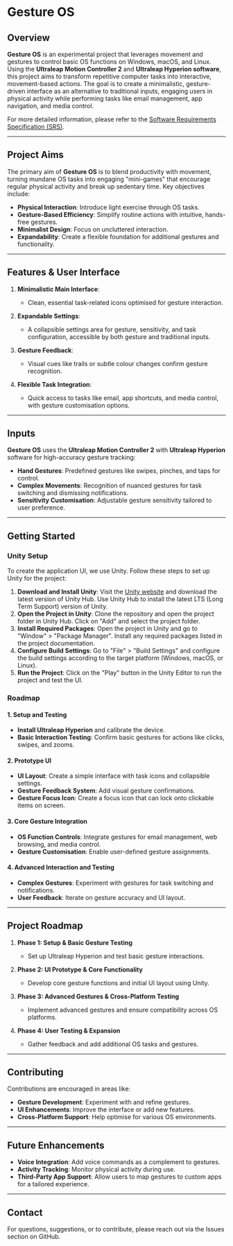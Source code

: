 # Gesture OS

## Overview

**Gesture OS** is an experimental project that leverages movement and gestures to control basic OS functions on Windows, macOS, and Linux. Using the **Ultraleap Motion Controller 2** and **Ultraleap Hyperion software**, this project aims to transform repetitive computer tasks into interactive, movement-based actions. The goal is to create a minimalistic, gesture-driven interface as an alternative to traditional inputs, engaging users in physical activity while performing tasks like email management, app navigation, and media control.

For more detailed information, please refer to the [Software Requirements Specification (SRS)](SRS.md).

---

## Project Aims

The primary aim of **Gesture OS** is to blend productivity with movement, turning mundane OS tasks into engaging "mini-games" that encourage regular physical activity and break up sedentary time. Key objectives include:

- **Physical Interaction**: Introduce light exercise through OS tasks.
- **Gesture-Based Efficiency**: Simplify routine actions with intuitive, hands-free gestures.
- **Minimalist Design**: Focus on uncluttered interaction.
- **Expandability**: Create a flexible foundation for additional gestures and functionality.

---

## Features & User Interface

1. **Minimalistic Main Interface**:
   - Clean, essential task-related icons optimised for gesture interaction.
   
2. **Expandable Settings**:
   - A collapsible settings area for gesture, sensitivity, and task configuration, accessible by both gesture and traditional inputs.
   
3. **Gesture Feedback**:
   - Visual cues like trails or subtle colour changes confirm gesture recognition.
   
4. **Flexible Task Integration**:
   - Quick access to tasks like email, app shortcuts, and media control, with gesture customisation options.

---

## Inputs

**Gesture OS** uses the **Ultraleap Motion Controller 2** with **Ultraleap Hyperion** software for high-accuracy gesture tracking:

- **Hand Gestures**: Predefined gestures like swipes, pinches, and taps for control.
- **Complex Movements**: Recognition of nuanced gestures for task switching and dismissing notifications.
- **Sensitivity Customisation**: Adjustable gesture sensitivity tailored to user preference.

---

## Getting Started

### Unity Setup

To create the application UI, we use Unity. Follow these steps to set up Unity for the project:

1. **Download and Install Unity**: Visit the [Unity website](https://unity.com/) and download the latest version of Unity Hub. Use Unity Hub to install the latest LTS (Long Term Support) version of Unity.
2. **Open the Project in Unity**: Clone the repository and open the project folder in Unity Hub. Click on "Add" and select the project folder.
3. **Install Required Packages**: Open the project in Unity and go to "Window" > "Package Manager". Install any required packages listed in the project documentation.
4. **Configure Build Settings**: Go to "File" > "Build Settings" and configure the build settings according to the target platform (Windows, macOS, or Linux).
5. **Run the Project**: Click on the "Play" button in the Unity Editor to run the project and test the UI.

### Roadmap

#### 1. Setup and Testing
   - **Install Ultraleap Hyperion** and calibrate the device.
   - **Basic Interaction Testing**: Confirm basic gestures for actions like clicks, swipes, and zooms.

#### 2. Prototype UI
   - **UI Layout**: Create a simple interface with task icons and collapsible settings.
   - **Gesture Feedback System**: Add visual gesture confirmations.
   - **Gesture Focus Icon**: Create a focus icon that can lock onto clickable items on screen.

#### 3. Core Gesture Integration
   - **OS Function Controls**: Integrate gestures for email management, web browsing, and media control.
   - **Gesture Customisation**: Enable user-defined gesture assignments.

#### 4. Advanced Interaction and Testing
   - **Complex Gestures**: Experiment with gestures for task switching and notifications.
   - **User Feedback**: Iterate on gesture accuracy and UI layout.

---

## Project Roadmap

1. **Phase 1: Setup & Basic Gesture Testing**
   - Set up Ultraleap Hyperion and test basic gesture interactions.

2. **Phase 2: UI Prototype & Core Functionality**
   - Develop core gesture functions and initial UI layout using Unity.

3. **Phase 3: Advanced Gestures & Cross-Platform Testing**
   - Implement advanced gestures and ensure compatibility across OS platforms.

4. **Phase 4: User Testing & Expansion**
   - Gather feedback and add additional OS tasks and gestures.

---

## Contributing

Contributions are encouraged in areas like:
- **Gesture Development**: Experiment with and refine gestures.
- **UI Enhancements**: Improve the interface or add new features.
- **Cross-Platform Support**: Help optimise for various OS environments.

---

## Future Enhancements

- **Voice Integration**: Add voice commands as a complement to gestures.
- **Activity Tracking**: Monitor physical activity during use.
- **Third-Party App Support**: Allow users to map gestures to custom apps for a tailored experience.

---

## Contact

For questions, suggestions, or to contribute, please reach out via the Issues section on GitHub.
